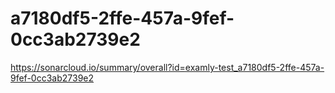 # a7180df5-2ffe-457a-9fef-0cc3ab2739e2
https://sonarcloud.io/summary/overall?id=examly-test_a7180df5-2ffe-457a-9fef-0cc3ab2739e2
